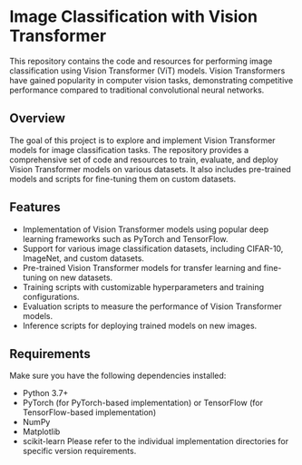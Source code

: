 # Image Classification with Vision Transformer
This repository contains the code and resources for performing image classification using Vision Transformer (ViT) models. Vision Transformers have gained popularity in computer vision tasks, demonstrating competitive performance compared to traditional convolutional neural networks.

## Overview
The goal of this project is to explore and implement Vision Transformer models for image classification tasks. The repository provides a comprehensive set of code and resources to train, evaluate, and deploy Vision Transformer models on various datasets. It also includes pre-trained models and scripts for fine-tuning them on custom datasets.

## Features
- Implementation of Vision Transformer models using popular deep learning frameworks such as PyTorch and TensorFlow.
- Support for various image classification datasets, including CIFAR-10, ImageNet, and custom datasets.
- Pre-trained Vision Transformer models for transfer learning and fine-tuning on new datasets.
- Training scripts with customizable hyperparameters and training configurations.
- Evaluation scripts to measure the performance of Vision Transformer models.
- Inference scripts for deploying trained models on new images.
## Requirements
Make sure you have the following dependencies installed:

- Python 3.7+
- PyTorch (for PyTorch-based implementation) or TensorFlow (for TensorFlow-based implementation)
- NumPy
- Matplotlib
- scikit-learn
Please refer to the individual implementation directories for specific version requirements.
